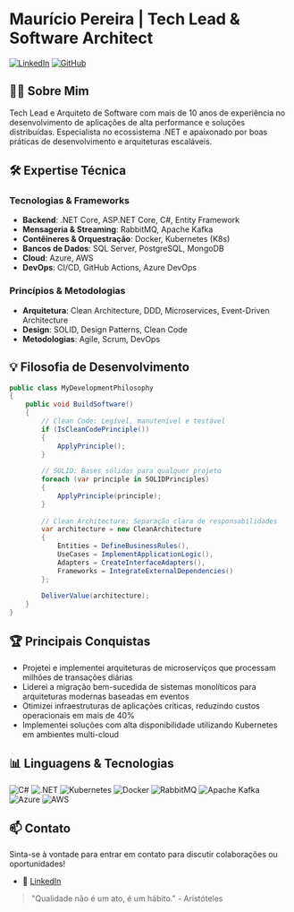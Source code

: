 # Maurício Pereira | Tech Lead & Software Architect

[![LinkedIn](https://img.shields.io/badge/LinkedIn-0077B5?style=for-the-badge&logo=linkedin&logoColor=white)](https://www.linkedin.com/in/mauricionofre/)
[![GitHub](https://img.shields.io/badge/GitHub-100000?style=for-the-badge&logo=github&logoColor=white)](https://github.com/mauriciopereirandd)

## 👨‍💻 Sobre Mim

Tech Lead e Arquiteto de Software com mais de 10 anos de experiência no desenvolvimento de aplicações de alta performance e soluções distribuídas. Especialista no ecossistema .NET e apaixonado por boas práticas de desenvolvimento e arquiteturas escaláveis.

## 🛠️ Expertise Técnica

### Tecnologias & Frameworks
- **Backend**: .NET Core, ASP.NET Core, C#, Entity Framework
- **Mensageria & Streaming**: RabbitMQ, Apache Kafka
- **Contêineres & Orquestração**: Docker, Kubernetes (K8s)
- **Bancos de Dados**: SQL Server, PostgreSQL, MongoDB
- **Cloud**: Azure, AWS
- **DevOps**: CI/CD, GitHub Actions, Azure DevOps

### Princípios & Metodologias
- **Arquitetura**: Clean Architecture, DDD, Microservices, Event-Driven Architecture
- **Design**: SOLID, Design Patterns, Clean Code
- **Metodologias**: Agile, Scrum, DevOps

## 💡 Filosofia de Desenvolvimento

```csharp
public class MyDevelopmentPhilosophy
{
    public void BuildSoftware()
    {
        // Clean Code: Legível, manutenível e testável
        if (IsCleanCodePrinciple())
        {
            ApplyPrinciple();
        }
        
        // SOLID: Bases sólidas para qualquer projeto
        foreach (var principle in SOLIDPrinciples)
        {
            ApplyPrinciple(principle);
        }
        
        // Clean Architecture: Separação clara de responsabilidades
        var architecture = new CleanArchitecture
        {
            Entities = DefineBusinessRules(),
            UseCases = ImplementApplicationLogic(),
            Adapters = CreateInterfaceAdapters(),
            Frameworks = IntegrateExternalDependencies()
        };
        
        DeliverValue(architecture);
    }
}
```

## 🏆 Principais Conquistas

- Projetei e implementei arquiteturas de microserviços que processam milhões de transações diárias
- Liderei a migração bem-sucedida de sistemas monolíticos para arquiteturas modernas baseadas em eventos
- Otimizei infraestruturas de aplicações críticas, reduzindo custos operacionais em mais de 40%
- Implementei soluções com alta disponibilidade utilizando Kubernetes em ambientes multi-cloud

## 📊 Linguagens & Tecnologias
![C#](https://img.shields.io/badge/C%23-239120?style=for-the-badge&logo=c-sharp&logoColor=white)
![.NET](https://img.shields.io/badge/.NET-5C2D91?style=for-the-badge&logo=.net&logoColor=white)
![Kubernetes](https://img.shields.io/badge/Kubernetes-326CE5?style=for-the-badge&logo=kubernetes&logoColor=white)
![Docker](https://img.shields.io/badge/Docker-2496ED?style=for-the-badge&logo=docker&logoColor=white)
![RabbitMQ](https://img.shields.io/badge/RabbitMQ-FF6600?style=for-the-badge&logo=rabbitmq&logoColor=white)
![Apache Kafka](https://img.shields.io/badge/Apache%20Kafka-231F20?style=for-the-badge&logo=apache-kafka&logoColor=white)
![Azure](https://img.shields.io/badge/Azure-0089D6?style=for-the-badge&logo=microsoft-azure&logoColor=white)
![AWS](https://img.shields.io/badge/AWS-232F3E?style=for-the-badge&logo=amazon-aws&logoColor=white)

## 📫 Contato

Sinta-se à vontade para entrar em contato para discutir colaborações ou oportunidades!

- 💼 [LinkedIn](https://www.linkedin.com/in/mauricionofre/)

> "Qualidade não é um ato, é um hábito." - Aristóteles
